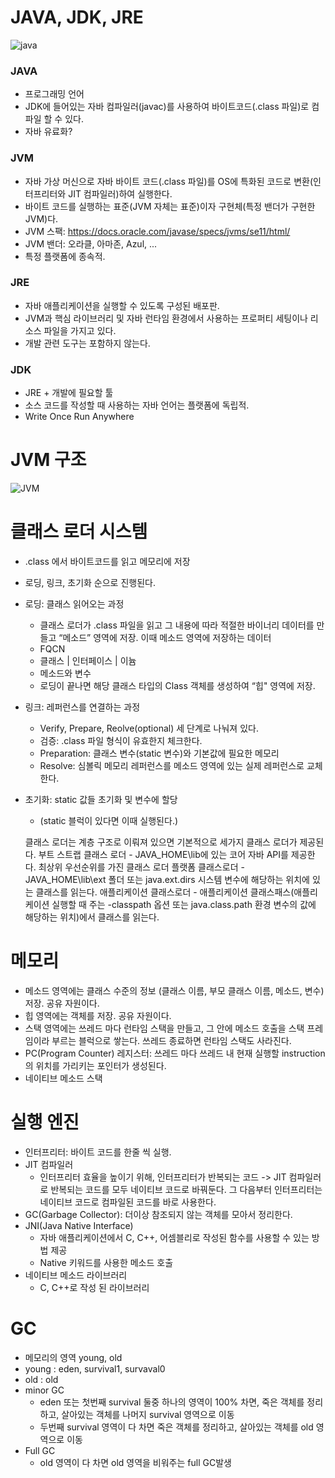 # JAVA, JDK, JRE
![java](https://user-images.githubusercontent.com/66984173/100882833-f873ca00-34f2-11eb-8066-5fad96936f6a.png)

### JAVA
- 프로그래밍 언어
- JDK에 들어있는 자바 컴파일러(javac)를 사용하여 바이트코드(.class 파일)로 컴파일 할 수 있다.
- 자바 유료화?

### JVM
- 자바 가상 머신으로 자바 바이트 코드(.class 파일)를 OS에 특화된 코드로 변환(인터프리터와 JIT 컴파일러)하여 실행한다.
- 바이트 코드를 실행하는 표준(JVM 자체는 표준)이자 구현체(특정 밴더가 구현한 JVM)다.
- JVM 스팩: https://docs.oracle.com/javase/specs/jvms/se11/html/
- JVM 밴더: 오라클, 아마존, Azul, ...
- 특정 플랫폼에 종속적.

### JRE
- 자바 애플리케이션을 실행할 수 있도록 구성된 배포판.
- JVM과 핵심 라이브러리 및 자바 런타임 환경에서 사용하는 프로퍼티 세팅이나 리소스 파일을 가지고 있다.
- 개발 관련 도구는 포함하지 않는다.

### JDK
- JRE + 개발에 필요할 툴
- 소스 코드를 작성할 때 사용하는 자바 언어는 플랫폼에 독립적.
- Write Once Run Anywhere

# JVM 구조
![JVM](https://user-images.githubusercontent.com/66984173/100882205-43411200-34f2-11eb-9b79-31234d420470.png)

# 클래스 로더 시스템
- .class 에서 바이트코드를 읽고 메모리에 저장
- 로딩, 링크, 초기화 순으로 진행된다.
- 로딩: 클래스 읽어오는 과정
  - 클래스 로더가 .class 파일을 읽고 그 내용에 따라 적절한 바이너리 데이터를 만들고 “메소드” 영역에 저장.
    이때 메소드 영역에 저장하는 데이터
  - FQCN
  - 클래스 | 인터페이스 | 이늄
  - 메소드와 변수
  - 로딩이 끝나면 해당 클래스 타입의 Class 객체를 생성하여 “힙" 영역에 저장.
- 링크: 레퍼런스를 연결하는 과정
  - Verify, Prepare, Reolve(optional) 세 단계로 나눠져 있다.
  - 검증: .class 파일 형식이 유효한지 체크한다.
  - Preparation: 클래스 변수(static 변수)와 기본값에 필요한 메모리
  - Resolve: 심볼릭 메모리 레퍼런스를 메소드 영역에 있는 실제 레퍼런스로 교체한다.
- 초기화: static 값들 초기화 및 변수에 할당
  - (static 블럭이 있다면 이때 실행된다.)


  클래스 로더는 계층 구조로 이뤄져 있으면 기본적으로 세가지 클래스 로더가 제공된다.
  부트 스트랩 클래스 로더 -  JAVA_HOME\lib에 있는 코어 자바 API를 제공한다. 최상위 우선순위를 가진 클래스 로더
  플랫폼 클래스로더 - JAVA_HOME\lib\ext 폴더 또는 java.ext.dirs 시스템 변수에 해당하는 위치에 있는 클래스를 읽는다.
  애플리케이션 클래스로더 - 애플리케이션 클래스패스(애플리케이션 실행할 때 주는 -classpath 옵션 또는 java.class.path 환경 변수의 값에 해당하는 위치)에서 클래스를 읽는다.

# 메모리
  - 메소드 영역에는 클래스 수준의 정보 (클래스 이름, 부모 클래스 이름, 메소드, 변수) 저장. 공유 자원이다.
  - 힙 영역에는 객체를 저장. 공유 자원이다.
  - 스택 영역에는 쓰레드 마다 런타임 스택을 만들고, 그 안에 메소드 호출을 스택 프레임이라 부르는 블럭으로 쌓는다. 쓰레드 종료하면 런타임 스택도 사라진다.
  - PC(Program Counter) 레지스터: 쓰레드 마다 쓰레드 내 현재 실행할 instruction의 위치를 가리키는 포인터가 생성된다.
  - 네이티브 메소드 스택

# 실행 엔진
  - 인터프리터: 바이트 코드를 한줄 씩 실행.
  - JIT 컴파일러
    - 인터프리터 효율을 높이기 위해, 인터프리터가 반복되는 코드 -> JIT 컴파일러로 반복되는 코드를 모두 네이티브 코드로 바꿔둔다. 그 다음부터 인터프리터는 네이티브 코드로 컴파일된 코드를 바로 사용한다.
  - GC(Garbage Collector): 더이상 참조되지 않는 객체를 모아서 정리한다.
  - JNI(Java Native Interface)
    - 자바 애플리케이션에서 C, C++, 어셈블리로 작성된 함수를 사용할 수 있는 방법 제공
    - Native 키워드를 사용한 메소드 호출
  - 네이티브 메소드 라이브러리
    - C, C++로 작성 된 라이브러리

# GC
  - 메모리의 영역 young, old
  - young : eden, survival1, survaval0
  - old : old
  - minor GC 
    - eden 또는 첫번째 survival 둘중 하나의 영역이 100% 차면, 죽은 객체를 정리하고, 살아있는 객체를 나머지 survival 영역으로 이동
    - 두번째 survival 영역이 다 차면 죽은 객체를 정리하고, 살아있는 객체를 old 영역으로 이동
  - Full GC
    - old 영역이 다 차면 old 영역을 비워주는 full GC발생
